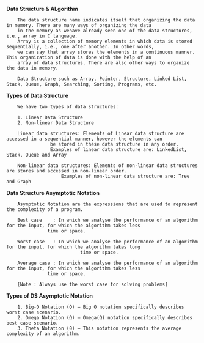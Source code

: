 **Data Structure & ALgorithm**

		The data structure name indicates itself that organizing the data in memory. There are many ways of organizing the data 
		in the memory as wehave already seen one of the data structures, i.e., array in C language. 
		Array is a collection of memory elements in which data is stored sequentially, i.e., one after another. In other words, 
		we can say that array stores the elements in a continuous manner. This organization of data is done with the help of an 
		array of data structures. There are also other ways to organize the data in memory.

		Data Structure such as Array, Pointer, Structure, Linked List, Stack, Queue, Graph, Searching, Sorting, Programs, etc.

**Types of Data Structure**

		We have two types of data structures:

		1. Linear Data Structure
		2. Non-linear Data Structure

		Linear data structures: Elements of Linear data structure are accessed in a sequential manner, however the elements can
					be stored in these data structure in any order. 
					Examples of linear data structure are: LinkedList, Stack, Queue and Array

		Non-linear data structures: Elements of non-linear data structures are stores and accessed in non-linear order. 
					    Examples of non-linear data structure are: Tree and Graph


**Data Structure Asymptotic Notation**

		Asymptotic Notation are the expressions that are used to represent the complexity of a program.

		Best case    : In which we analyse the performance of an algorithm for the input, for which the algorithm takes less
			       time or space.

		Worst case   : In which we analyse the performance of an algorithm for the input, for which the algorithm takes long  
                               time or space.

		Average case : In which we analyse the performance of an algorithm for the input, for which the algorithm takes less      
			       time or space.

		[Note : Always use the worst case for solving problems]


**Types of DS Asymptotic Notation**

		1. Big-O Notation (Ο) – Big O notation specifically describes worst case scenario.
		2. Omega Notation (Ω) – Omega(Ω) notation specifically describes best case scenario.
		3. Theta Notation (θ) – This notation represents the average complexity of an algorithm.
